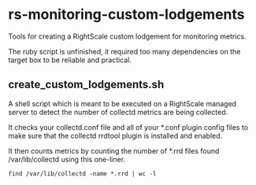 rs-monitoring-custom-lodgements
===============================

Tools for creating a RightScale custom lodgement for monitoring metrics.

The ruby script is unfinished, it required too many dependencies on the target box to be reliable and practical.

create_custom_lodgements.sh
---------------------------
A shell script which is meant to be executed on a RightScale managed server to
detect the number of collectd metrics are being collected.

It checks your collectd.conf file and all of your *.conf plugin config files to
make sure that the collectd rrdtool plugin is installed and enabled.

It then counts metrics by counting the number of *.rrd files found /var/lib/collectd
using this one-liner.

```
find /var/lib/collectd -name *.rrd | wc -l
```
